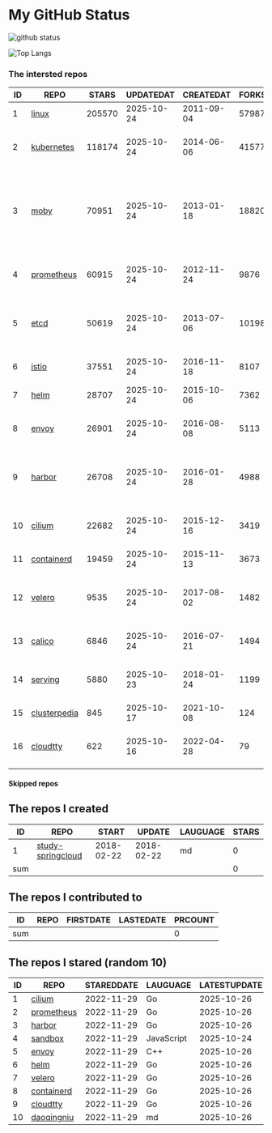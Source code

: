 # My GitHub Status

<img src="https://github-readme-stats-1.yihong0618.vercel.app/api?username=daoqingniu&show_icons=true&&&hide_title=true&count_private=true" alt="github status" />

![Top Langs](https://github-readme-stats-1.yihong0618.vercel.app/api/top-langs/?username=daoqingniu&layout=compact)

<!--START_SECTION:github_repos-->
### The intersted repos
| ID |                              REPO                               | STARS  | UPDATEDAT  | CREATEDAT  | FORKSCOUNT |                                                DESCRIPTIONS                                                |
|----|-----------------------------------------------------------------|--------|------------|------------|------------|------------------------------------------------------------------------------------------------------------|
|  1 | [linux](https://github.com/torvalds/linux)                      | 205570 | 2025-10-24 | 2011-09-04 |      57987 | Linux kernel source tree                                                                                   |
|  2 | [kubernetes](https://github.com/kubernetes/kubernetes)          | 118174 | 2025-10-24 | 2014-06-06 |      41577 | Production-Grade Container Scheduling and Management                                                       |
|  3 | [moby](https://github.com/moby/moby)                            |  70951 | 2025-10-24 | 2013-01-18 |      18820 | The Moby Project - a collaborative project for the container ecosystem to assemble container-based systems |
|  4 | [prometheus](https://github.com/prometheus/prometheus)          |  60915 | 2025-10-24 | 2012-11-24 |       9876 | The Prometheus monitoring system and time series database.                                                 |
|  5 | [etcd](https://github.com/etcd-io/etcd)                         |  50619 | 2025-10-24 | 2013-07-06 |      10198 | Distributed reliable key-value store for the most critical data of a distributed system                    |
|  6 | [istio](https://github.com/istio/istio)                         |  37551 | 2025-10-24 | 2016-11-18 |       8107 | Connect, secure, control, and observe services.                                                            |
|  7 | [helm](https://github.com/helm/helm)                            |  28707 | 2025-10-24 | 2015-10-06 |       7362 | The Kubernetes Package Manager                                                                             |
|  8 | [envoy](https://github.com/envoyproxy/envoy)                    |  26901 | 2025-10-24 | 2016-08-08 |       5113 | Cloud-native high-performance edge/middle/service proxy                                                    |
|  9 | [harbor](https://github.com/goharbor/harbor)                    |  26708 | 2025-10-24 | 2016-01-28 |       4988 | An open source trusted cloud native registry project that stores, signs, and scans content.                |
| 10 | [cilium](https://github.com/cilium/cilium)                      |  22682 | 2025-10-24 | 2015-12-16 |       3419 | eBPF-based Networking, Security, and Observability                                                         |
| 11 | [containerd](https://github.com/containerd/containerd)          |  19459 | 2025-10-24 | 2015-11-13 |       3673 | An open and reliable container runtime                                                                     |
| 12 | [velero](https://github.com/vmware-tanzu/velero)                |   9535 | 2025-10-24 | 2017-08-02 |       1482 | Backup and migrate Kubernetes applications and their persistent volumes                                    |
| 13 | [calico](https://github.com/projectcalico/calico)               |   6846 | 2025-10-24 | 2016-07-21 |       1494 | Cloud native networking and network security                                                               |
| 14 | [serving](https://github.com/knative/serving)                   |   5880 | 2025-10-23 | 2018-01-24 |       1199 | Kubernetes-based, scale-to-zero, request-driven compute                                                    |
| 15 | [clusterpedia](https://github.com/clusterpedia-io/clusterpedia) |    845 | 2025-10-17 | 2021-10-08 |        124 | The Encyclopedia of Kubernetes clusters                                                                    |
| 16 | [cloudtty](https://github.com/cloudtty/cloudtty)                |    622 | 2025-10-16 | 2022-04-28 |         79 | A Friendly Kubernetes CloudShell (Web Terminal) !                                                          |



#### Skipped repos
<!--END_SECTION:github_repos-->

<!--START_SECTION:my_github-->
## The repos I created
| ID  |                                 REPO                                 |   START    |   UPDATE   | LAUGUAGE | STARS |
|-----|----------------------------------------------------------------------|------------|------------|----------|-------|
|   1 | [study-springcloud](https://github.com/daoqingniu/study-springcloud) | 2018-02-22 | 2018-02-22 | md       |     0 |
| sum |                                                                      |            |            |          |     0 |

## The repos I contributed to
| ID  | REPO | FIRSTDATE | LASTEDATE | PRCOUNT |
|-----|------|-----------|-----------|---------|
| sum |      |           |           |       0 |

## The repos I stared (random 10)
| ID |                          REPO                          | STAREDDATE |  LAUGUAGE  | LATESTUPDATE |
|----|--------------------------------------------------------|------------|------------|--------------|
|  1 | [cilium](https://github.com/cilium/cilium)             | 2022-11-29 | Go         | 2025-10-26   |
|  2 | [prometheus](https://github.com/prometheus/prometheus) | 2022-11-29 | Go         | 2025-10-26   |
|  3 | [harbor](https://github.com/goharbor/harbor)           | 2022-11-29 | Go         | 2025-10-26   |
|  4 | [sandbox](https://github.com/cncf/sandbox)             | 2022-11-29 | JavaScript | 2025-10-24   |
|  5 | [envoy](https://github.com/envoyproxy/envoy)           | 2022-11-29 | C++        | 2025-10-26   |
|  6 | [helm](https://github.com/helm/helm)                   | 2022-11-29 | Go         | 2025-10-26   |
|  7 | [velero](https://github.com/vmware-tanzu/velero)       | 2022-11-29 | Go         | 2025-10-26   |
|  8 | [containerd](https://github.com/containerd/containerd) | 2022-11-29 | Go         | 2025-10-26   |
|  9 | [cloudtty](https://github.com/cloudtty/cloudtty)       | 2022-11-29 | Go         | 2025-10-26   |
| 10 | [daoqingniu](https://github.com/daoqingniu/daoqingniu) | 2022-11-29 | md         | 2025-10-26   |

<!--END_SECTION:my_github-->
